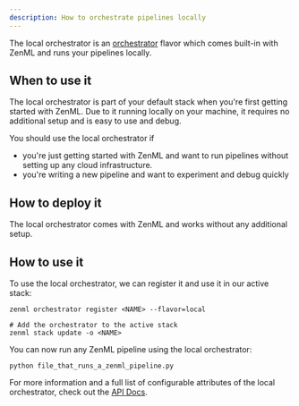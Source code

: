 ```yaml
---
description: How to orchestrate pipelines locally
---
```


The local orchestrator is an [orchestrator](./orchestrators.md) flavor which comes built-in with 
ZenML and runs your pipelines locally.

## When to use it

The local orchestrator is part of your default stack when you're first 
getting started with ZenML. Due to it running locally on your machine,
it requires no additional setup and is easy to use and debug.

You should use the local orchestrator if
* you're just getting started with ZenML and want to run pipelines
without setting up any cloud infrastructure.
* you're writing a new pipeline and want to experiment and debug quickly

## How to deploy it

The local orchestrator comes with ZenML and works without any additional setup.

## How to use it

To use the local orchestrator, we can register it and use it in our active stack:
```shell
zenml orchestrator register <NAME> --flavor=local

# Add the orchestrator to the active stack
zenml stack update -o <NAME>
```

You can now run any ZenML pipeline using the local orchestrator:
```shell
python file_that_runs_a_zenml_pipeline.py
```

For more information and a full list of configurable attributes of the local orchestrator, check out the 
[API Docs](https://apidocs.zenml.io/latest/api_docs/orchestrators/#zenml.orchestrators.local.local_orchestrator.LocalOrchestrator).